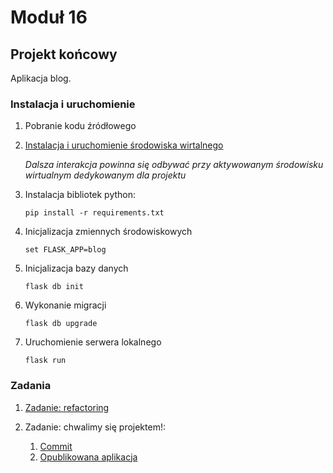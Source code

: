 # Moduł 16

## Projekt końcowy

Aplikacja blog.

### Instalacja i uruchomienie

1. Pobranie kodu źródłowego

2. [Instalacja i uruchomienie środowiska wirtalnego](https://docs.python.org/3/library/venv.html#creating-virtual-environments)

    _Dalsza interakcja powinna się odbywać przy aktywowanym środowisku
    wirtualnym dedykowanym dla projektu_

3. Instalacja bibliotek python:

    `pip install -r requirements.txt`

3. Inicjalizacja zmiennych środowiskowych

    `set FLASK_APP=blog`

4. Inicjalizacja bazy danych

    `flask db init`

5. Wykonanie migracji

    `flask db upgrade`

6. Uruchomienie serwera lokalnego

    `flask run`

### Zadania

1. [Zadanie: refactoring](https://github.com/JusLas/blog/commit/ef2798b22db883223fd3129400a0e6712d2cde36)

2. Zadanie: chwalimy się projektem!:

    1. [Commit](https://github.com/JusLas/blog/commit/04339bcf2d4bb2afd4097e10fca7147643348c1c)
    2. [Opublikowana aplikacja](https://jmlaszuk-blog.herokuapp.com/)